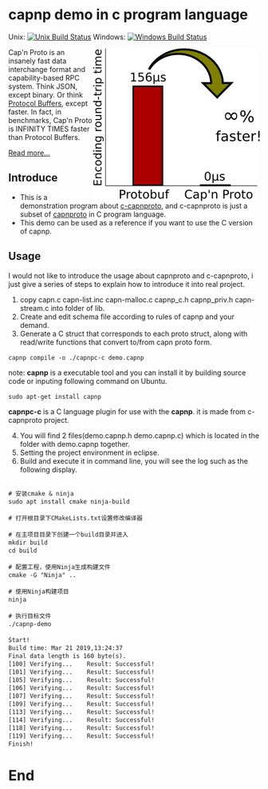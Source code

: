 # capnp demo in c program language

Unix: [![Unix Build Status](https://travis-ci.org/capnproto/capnproto.svg?branch=master)](https://travis-ci.org/capnproto/capnproto) Windows: [![Windows Build Status](https://ci.appveyor.com/api/projects/status/9rxff2tujkae4hte?svg=true)](https://ci.appveyor.com/project/kentonv/capnproto)

<img src='pictures/infinity-times-faster.png' style='width:334px; height:306px; float: right;'>

Cap'n Proto is an insanely fast data interchange format and capability-based RPC system. Think
JSON, except binary. Or think [Protocol Buffers](https://github.com/google/protobuf), except faster.
In fact, in benchmarks, Cap'n Proto is INFINITY TIMES faster than Protocol Buffers.

[Read more...](http://kentonv.github.com/capnproto/)

## Introduce
- This is a demonstration program about [c-capnproto](https://github.com/opensourcerouting/c-capnproto), and c-capnproto is just a subset of [capnproto](https://github.com/capnproto/capnproto) in C program language.
- This demo can be used as a reference if you want to use the C version of capnp.

## Usage
I would not like to introduce the usage about capnproto and c-capnproto, i just give a series of steps to explain how to introduce it into real project.
1. copy capn.c capn-list.inc capn-malloc.c capnp_c.h capnp_priv.h capn-stream.c into folder of lib.
2. Create and edit schema file according to rules of capnp and your demand.
3. Generate a C struct that corresponds to each proto struct, along with read/write functions that convert to/from capn proto form.
```
capnp compile -o ./capnpc-c demo.capnp
```
note: **capnp** is a executable tool and you can install it by building source code or inputing following command  on Ubuntu.
``` 
sudo apt-get install capnp
```
**capnpc-c** is a C language plugin for use with the **capnp**. it is made from c-capnproto project.

4. You will find 2 files(demo.capnp.h demo.capnp.c) which is located in the folder with demo.capnp together.
5. Setting the project environment in eclipse.
6. Build and execute it in command line, you will see the log such as the following display.
```

# 安装cmake & ninja
sudo apt install cmake ninja-build

# 打开根目录下CMakeLists.txt设置修改编译器

# 在主项目目录下创建一个build目录并进入
mkdir build
cd build

# 配置工程，使用Ninja生成构建文件
cmake -G "Ninja" ..

# 使用Ninja构建项目
ninja

# 执行目标文件
./capnp-demo

Start!
Build time: Mar 21 2019,13:24:37
Final data length is 160 byte(s).
[100] Verifying...    Result: Successful!
[101] Verifying...    Result: Successful!
[105] Verifying...    Result: Successful!
[106] Verifying...    Result: Successful!
[107] Verifying...    Result: Successful!
[109] Verifying...    Result: Successful!
[113] Verifying...    Result: Successful!
[114] Verifying...    Result: Successful!
[118] Verifying...    Result: Successful!
[119] Verifying...    Result: Successful!
Finish!
```

# End


